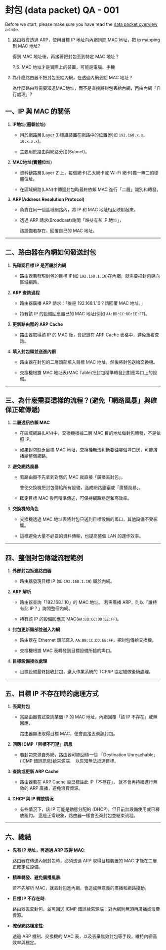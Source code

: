 # 封包 (data packet) QA - 001

Before we start, please make sure you have read the
[data packet overview](./data-packet.md) article.

1. 路由器會透過 ARP，使用目標 IP 地址向內網詢問 MAC 地址，把 ip mapping 到 MAC 地址?

   得到 MAC 地址後，再接著把封包丟到特定 MAC 地址？

   P.S. MAC 地址才是實際上的裝置，可能是電腦、手機

2. 為什麼路由器不把封包丟給內網，在透過內網丟給 MAC 地址？

   為什麼路由器需要知道MAC地址，而不是直接將封包丟給內網，再由內網「自行處理」?

## 一、IP 與 MAC 的關係

1. **IP地址(邏輯位址)**

   - 用於網路層(Layer 3)標識裝置在網路中的位置(例如 `192.168.x.x`、`10.x.x.x`)。

   - 主要用於路由與網路分段(Subnet)。

2. **MAC地址(實體位址)**

   - 資料鏈路層(Layer 2)上，每個網卡(乙太網卡或 Wi-Fi 網卡)獨一無二的硬體位址。

   - 在區域網路(LAN)中傳遞封包時最終依賴 MAC 進行「二層」識別和轉發。

3. **ARP(Address Resolution Protocol)**

   - 負責在同一個區域網路內，將 IP 和 MAC 地址相互映射起來。

   - 透過 ARP 請求(Broadcast)詢問「誰持有某 IP 地址」，

     該設備若存在，回覆自己的 MAC 地址。

---

## 二、路由器在內網如何發送封包

1. **先確認目標 IP 是否屬於內網**

   - 路由器若發現封包的目標 IP(如 `192.168.1.10`)在內網，就需要把封包導向區域網路。

2. **ARP 查詢過程**

   - 路由器廣播 ARP 請求：「誰是 192.168.1.10？請回覆 MAC 地址。」

   - 持有該 IP 的設備回應自己的 MAC 地址(例如 `AA:BB:CC:DD:EE:FF`)。

3. **更新路由器的 ARP Cache**

   - 路由器取得該 IP 的 MAC 後，會記錄在 ARP Cache 表格中，避免重複查詢。

4. **填入封包頭並送進內網**

   - 路由器在封包的二層頭部填入目標 MAC 地址，然後將封包送給交換機。

   - 交換機根據 MAC 地址表(MAC Table)把封包精準轉發到對應埠口上的設備。

---

## 三、為什麼需要這樣的流程？(避免「網路風暴」與確保正確傳遞)

1. **二層通訊依賴 MAC**

   - 在區域網路(LAN)中，交換機根據二層 MAC 目的地址做封包轉發，不是依照 IP。

   - 如果封包缺乏目標 MAC 地址，交換機無法判斷要往哪個埠口送，可能廣播給整個網路。

2. **避免網路風暴**

   - 若路由器不先拿到對應的 MAC 就直接「廣播丟封包」，

     會使交換機把封包傳給所有設備，造成網路壅塞或「廣播風暴」。

   - 確定目標 MAC 後再精準傳送，可保持網路穩定和高效率。

3. **交換機的角色**

   - 交換機透過 MAC 地址表將封包只送到目標設備的埠口，其他設備不受影響。

   - 這樣避免大量不必要的資料傳輸，也提高整個 LAN 的運作效率。

---

## 四、整個封包傳遞流程範例

1. **外部封包抵達路由器**

   - 路由器發現目標 IP (如 `192.168.1.10`) 屬於內網。

2. **ARP 解析**

   - 路由器查詢「192.168.1.10」的 MAC 地址。
     若需廣播 ARP，則以「誰持有此 IP？」詢問整個內網。

   - 持有該 IP 的設備回應其 MAC(`AA:BB:CC:DD:EE:FF`)。

3. **封包更新頭部並送入內網**

   - 路由器在 Ethernet 頭部寫入 `AA:BB:CC:DD:EE:FF`，把封包傳給交換機。

   - 交換機根據 MAC 表轉發到目標設備所接的埠口。

4. **目標設備接收處理**

   - 目標設備最終接收封包，進入作業系統的 TCP/IP 協定棧做後續處理。

---

## 五、目標 IP 不存在時的處理方式

1. **丟棄封包**

   - 當路由器嘗試查詢某個 IP 的 MAC 地址，內網回覆「該 IP 不存在」或無回應，

     路由器無法取得目標 MAC，便會直接丟棄該封包。

2. **回應 ICMP「目標不可達」訊息**

   - 若封包來源自外網，路由器可能回傳一個
     「Destination Unreachable」(ICMP 錯誤訊息)給來源端，
     以告知無法抵達目標。

3. **查詢或更新 ARP Cache**

   - 路由器若在 ARP Cache 裏已標註此 IP「不存在」，
     就不會再持續進行無效的 ARP 廣播，避免浪費資源。

4. **DHCP 與 IP 釋放情況**

   - 有些情況下，該 IP 可能是動態分配的 (DHCP)，但目前無設備使用或已釋放租約。
     這是正常現象，路由器一樣會丟棄封包並結束流程。

---

## 六、總結

- **先有 IP 地址，再透過 ARP 取得 MAC**:

  路由器在傳送內網封包時，必須透過 ARP 取得目標裝置的 MAC 才能在二層正確定位設備。

- **精準轉發、避免廣播風暴**:

  若不先解析 MAC，就丟封包進內網，會造成無意義的廣播和網路擾動。

- **目標 IP 不存在時**:

  路由器丟棄封包，並可回送 ICMP 錯誤給來源端；對內網則無須再廣播或浪費資源。

- **確保網路穩定性**:

  透過 ARP 機制、交換機的 MAC 表，以及丟棄無效封包等手段，維持內網高效率與穩定。
